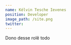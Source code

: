 ```yaml
---
name: Kélvin Tesche Ievenes
position: Developer
image_path: /site.png
twitter:
---
```


Dono desse rol&ecirc; todo